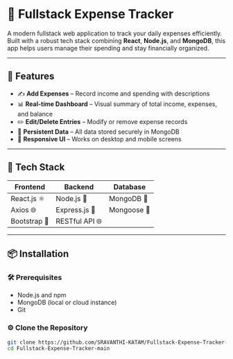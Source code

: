 # 💸 Fullstack Expense Tracker

A modern fullstack web application to track your daily expenses efficiently. Built with a robust tech stack combining **React**, **Node.js**, and **MongoDB**, this app helps users manage their spending and stay financially organized.

---

## 🚀 Features

- ✍️ **Add Expenses** – Record income and spending with descriptions
- 📊 **Real-time Dashboard** – Visual summary of total income, expenses, and balance
- ✏️ **Edit/Delete Entries** – Modify or remove expense records
- 📁 **Persistent Data** – All data stored securely in MongoDB
- 📱 **Responsive UI** – Works on desktop and mobile screens

---

## 🧰 Tech Stack

| Frontend      | Backend         | Database    |
|---------------|-----------------|-------------|
| React.js ⚛️    | Node.js 🔧        | MongoDB 🍃    |
| Axios 🌐       | Express.js 🚀     | Mongoose 🔗  |
| Bootstrap 🎨  | RESTful API 🌐   |             |

---

## 📦 Installation

### 🛠 Prerequisites
- Node.js and npm
- MongoDB (local or cloud instance)
- Git

### ⚙️ Clone the Repository

```bash
git clone https://github.com/SRAVANTHI-KATAM/Fullstack-Expense-Tracker-main.git
cd Fullstack-Expense-Tracker-main
